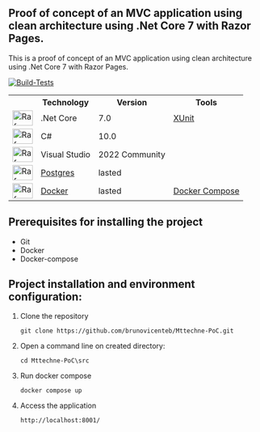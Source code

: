 ## Proof of concept of an MVC application using clean architecture using .Net Core 7 with Razor Pages.

This is a proof of concept of an MVC application using clean architecture using .Net Core 7 with Razor Pages.

[![Build-Tests](https://github.com/brunovicenteb/Mttechne-PoC/actions/workflows/Build-Test-Coverage.yml/badge.svg?branch=main)](https://github.com/brunovicenteb/Mttechne-PoC/actions/workflows/Build-Test-Coverage.yml)

<table>
  <tr>
    <th></th>
    <th>Technology</th>
    <th>Version</th>
    <th>Tools</th>    
  </tr>
  <tr>
    <td><img align="center" alt="Rafa-Csharp" height="30" width="40" src="https://icongr.am/devicon/dot-net-original.svg?size=40"></td>
    <td>.Net Core</td>
    <td>7.0</td>
    <td><a href="https://xunit.net/">XUnit</a></td>
  </tr>
  <tr>
    <td><img align="center" alt="Rafa-Csharp" height="30" width="40" src="https://icongr.am/devicon/csharp-original.svg?size=40"></td>
    <td>C#</td>
    <td>10.0</td>
    <td></td>
  </tr>    
  <tr>
    <td><img align="center" alt="Rafa-Csharp" height="30" width="40" src="https://icongr.am/devicon/visualstudio-plain.svg?size=40"></td>
    <td>Visual Studio</td>
    <td>2022 Community</td>
    <td></td>
  </tr>    
  <tr>
    <td><img align="center" alt="Rafa-Csharp" height="30" width="40" src="https://icongr.am/devicon/postgresql-original.svg?size=40"></td>
    <td><a href="https://www.postgresql.org/">Postgres</a></td>
    <td>lasted</td>
    <td></td>    
  </tr> 
  <tr>
    <td><img align="center" alt="Rafa-Csharp" height="30" width="40" src="https://icongr.am/devicon/docker-original.svg?size=40"></td>
    <td><a href="https://www.docker.com/">Docker</a></td>
    <td>lasted</td>
    <td><a href="https://docs.docker.com/compose">Docker Compose</a></td>    
  </tr>
</table>

## Prerequisites for installing the project

+ Git
+ Docker
+ Docker-compose

## Project installation and environment configuration:

1. Clone the repository

   `
   git clone https://github.com/brunovicenteb/Mttechne-PoC.git
   `

2. Open a command line on created directory:

   `
   cd Mttechne-PoC\src
   `

4. Run docker compose

   `
   docker compose up
   `
5. Access the application

   `
   http://localhost:8001/
   `